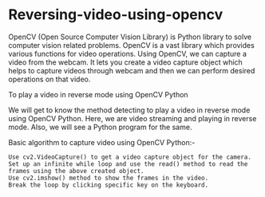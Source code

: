 # Reversing-video-using-opencv
OpenCV (Open Source Computer Vision Library) is Python library to solve computer vision related problems. OpenCV is a vast library which provides various functions for video operations. Using OpenCV, we can capture a video from the webcam. It lets you create a video capture object which helps to capture videos through webcam and then we can perform desired operations on that video.

To play a video in reverse mode using OpenCV Python

We will get to know the method detecting to play a video in reverse mode using OpenCV Python. 
Here, we are video streaming and playing in reverse mode. Also, we will see a Python program for the same. 


Basic algorithm to capture video using OpenCV Python:-

    Use cv2.VideoCapture() to get a video capture object for the camera.
    Set up an infinite while loop and use the read() method to read the frames using the above created object.
    Use cv2.imshow() method to show the frames in the video.
    Break the loop by clicking specific key on the keyboard.
